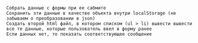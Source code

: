     Собрать данные с формы при ее сабмите
    Сохранить эти данные в качестве объекта внутри localStorage (не забываем о преобразовании в json)
    Создать второй html файл, в котором списком (ul > li) вывести вывести все те данные, которые пользователь ввел в форму ранее
    Если данных нет, то показать соответствующее сообщение
       